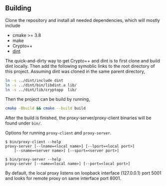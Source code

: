 Building
-----

Clone the repository and install all needed dependencies, which will
mostly include
  - cmake >= 3.8
  - make
  - Crypto++
  - [dint](https://github.com/b63/dint)

The quick-and-dirty way to get Crypto++ and dint is to first
clone and build dint locally. Then add the following symoblic links
to the root directory of this project. Assuming dint was cloned in
the same parent directory,
```bash
ln -s ../dint/include dint
ln -s ../dint/bin/libdint.a lib/
ln -s ../dint/lib/cryptopp  lib/
```

Then the project can be build by running,
```bash
cmake -Bbuild && cmake --build build
```

After the build is finished, the proxy-server/proxy-client binaries 
will be found under `bin/`.

Options for running `proxy-client` and `proxy-server`.
```shell
$ bin/proxy-client --help
proxy-server [--lname=<local name>] [--lport=<local port>]
    [--sname=<server name>] [--sport=<server port>]

$ bin/proxy-server --help
proxy-server [--name=<local name>] [--port=<local port>]
```

By default, the local proxy listens on loopback interface (127.0.0.1) port 5001
and looks for remote proxy on same interface port 8001.

